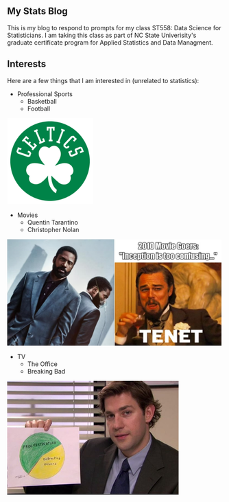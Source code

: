 ## My Stats Blog
This is my blog to respond to prompts for my class ST558: Data Science for Statisticians. I am taking this class as part of NC State Univerisity's graduate certificate program for Applied Statistics and Data Managment.

## Interests
Here are a few things that I am interested in (unrelated to statistics):

* Professional Sports  
    + Basketball  
    + Football  
<img src="Celtics.png" height="200"/>

   
* Movies
    + Quentin Tarantino  
    + Christopher Nolan  
<img src="Tenet_Meme.png" width="500"/>  

   
* TV  
    + The Office  
    + Breaking Bad  
<img src="The_Office.jpg" width="400"/>  
  
 
